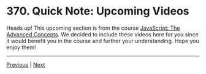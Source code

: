 # 370. Quick Note: Upcoming Videos


Heads up! This upcoming section is from the course [JavaScript: The Advanced Concepts](https://zerotomastery.io/courses). We decided to include these videos here for you since it would benefit you in the course and further your understanding. Hope you enjoy them!


---

[Previous](./369_Recommended-Path_Back-To-Node.md) | [Next](./371_Section-Overview.md)